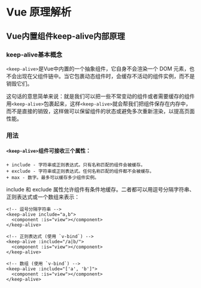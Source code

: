 # Vue 原理解析

## Vue内置组件keep-alive内部原理

### keep-alive基本概念

`<keep-alive>`是Vue中内置的一个抽象组件，它自身不会渲染一个 DOM 元素，也不会出现在父组件链中。当它包裹动态组件时，会缓存不活动的组件实例，而不是销毁它们。

这句话的意思简单来说：就是我们可以把一些不常变动的组件或者需要缓存的组件用`<keep-alive>`包裹起来，这样`<keep-alive>`就会帮我们把组件保存在内存中，而不是直接的销毁，这样做可以保留组件的状态或避免多次重新渲染，以提高页面性能。

### 用法

#### `<keep-alive>`组件可接收三个属性：
	+ include - 字符串或正则表达式。只有名称匹配的组件会被缓存。
	+ exclude - 字符串或正则表达式。任何名称匹配的组件都不会被缓存。
	+ max - 数字。最多可以缓存多少组件实例。
include 和 exclude 属性允许组件有条件地缓存。二者都可以用逗号分隔字符串、正则表达式或一个数组来表示：
```vue
<!-- 逗号分隔字符串 -->
<keep-alive include="a,b">
  <component :is="view"></component>
</keep-alive>

<!-- 正则表达式 (使用 `v-bind`) -->
<keep-alive :include="/a|b/">
  <component :is="view"></component>
</keep-alive>

<!-- 数组 (使用 `v-bind`) -->
<keep-alive :include="['a', 'b']">
  <component :is="view"></component>
</keep-alive>
```
